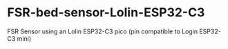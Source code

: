 # FSR-bed-sensor-Lolin-ESP32-C3
FSR Sensor using an Lolin ESP32-C3 pico (pin compatible to Login ESP32-C3 mini)
